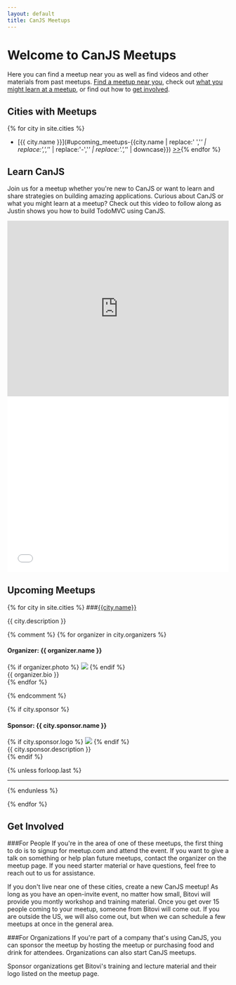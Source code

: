 ```yaml
---
layout: default
title: CanJS Meetups
---
```


# Welcome to CanJS Meetups

Here you can find a meetup near you as well as find videos and other materials from past meetups.  [Find a meetup near you](#upcoming_meetups), check out [what you might learn at a meetup](#learn_canjs), or find out how to [get involved](#get_involved).

## Cities with Meetups
{% for city in site.cities %}
- [{{ city.name }}](#upcoming_meetups-{{city.name | replace:' ','_' | replace:',','_' | replace:'-','_' | replace:'.','_' | downcase}}) [>>]({{city.site}}){% endfor %}

## Learn CanJS
Join us for a meetup whether you're new to CanJS or want to learn and share strategies on building amazing applications.  Curious about CanJS or what you might learn at a meetup?  Check out this video to follow along as Justin shows you how to build TodoMVC using CanJS.

<iframe width="100%" height="400" src="http://jsfiddle.net/jandjorgensen/EAFb5/embedded/{{"result,js,html,css"}}/" allowfullscreen="allowfullscreen" frameborder="0"> </iframe>

<iframe width="100%" height="400" src="//www.youtube.com/embed/E9kEM9P0Lp8" frameborder="0"> </iframe>

## Upcoming Meetups
{% for city in site.cities %}
###[{{city.name}}]({{city.site}})
<div class="city">
<div class="description">{{ city.description }}</div>
</div>


{% comment %}
{% for organizer in city.organizers %}

#### Organizer: {{ organizer.name }}
<div class="organizer">
{% if organizer.photo %}
<img src="./images/organizers/{{organizer.photo}}" />
{% endif %}
<div class="description">{{ organizer.bio }}</div>
</div>
{% endfor %}

{% endcomment %}

{% if city.sponsor %}
#### Sponsor: {{ city.sponsor.name }}
<div class="sponsor">
{% if city.sponsor.logo %}
<img src="./images/sponsors/{{city.sponsor.logo}}" />
{% endif %}
<div class="description">{{ city.sponsor.description }}</div>
</div>
{% endif %}

{% unless forloop.last %}
<hr style="clear:both"/>
{% endunless %}

{% endfor %}


## Get Involved

###For People
If you're in the area of one of these meetups, the first thing to do is to signup for meetup.com and attend the event. If you want to give a talk on something or help plan future meetups, contact the organizer on the meetup page. If you need starter material or have questions, feel free to reach out to us for assistance.

If you don't live near one of these cities, create a new CanJS meetup! As long as you have an open-invite event, no matter how small, Bitovi will provide you montly workshop and training material. Once you get over 15 people coming to your meetup, someone from Bitovi will come out. If you are outside the US, we will also come out, but when we can schedule a few meetups at once in the general area.

###For Organizations
If you're part of a company that's using CanJS, you can sponsor the meetup by hosting the meetup or purchasing food and drink for attendees. Organizations can also start CanJS meetups.

Sponsor organizations get Bitovi's training and lecture material and their logo listed on the meetup page.